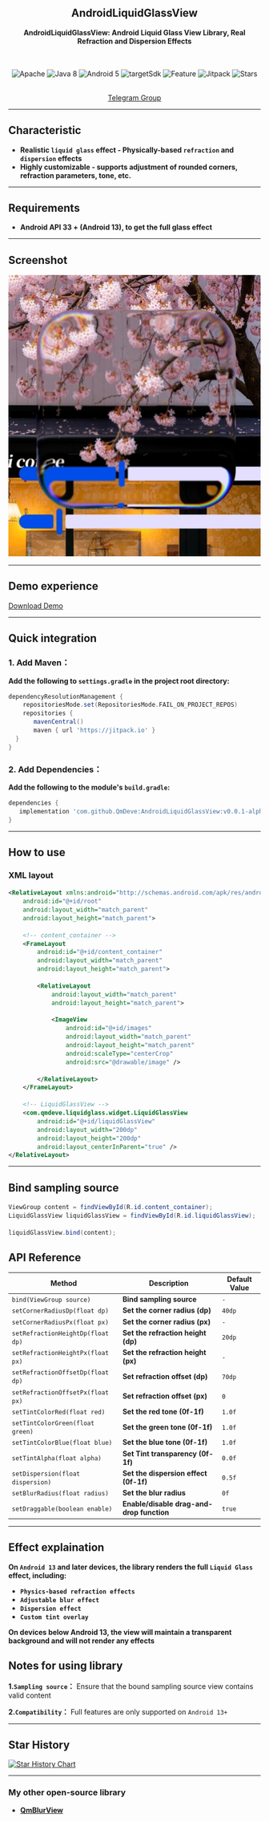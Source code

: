 <div align="center">

## AndroidLiquidGlassView
**AndroidLiquidGlassView: Android Liquid Glass View Library, Real Refraction and Dispersion Effects**

<br>
<br>

  <img src="https://img.shields.io/badge/License-Apache%202.0-blue.svg" alt="Apache"/>
  <img src="https://img.shields.io/badge/Java-8-orange" alt="Java 8"/>
  <img src="https://img.shields.io/badge/Android-13.0%2B-brightgreen.svg" alt="Android 5"/>
  <img src="https://img.shields.io/badge/targetSdk-36-green" alt="targetSdk"/>
  <img src="https://img.shields.io/badge/🚀-Feature-purple" alt="Feature"/>
  <img src="https://jitpack.io/v/QmDeve/AndroidLiquidGlassView.svg" alt="Jitpack"/>
  <img src="https://img.shields.io/github/stars/QmDeve/AndroidLiquidGlassView" alt="Stars"/>

<br>
<br>

[Telegram Group](https://t.me/QmDeves)

</div>

---

## Characteristic
 - **Realistic `liquid glass` effect - Physically-based `refraction` and `dispersion` effects**
 - **Highly customizable - supports adjustment of rounded corners, refraction parameters, tone, etc.**

---

## Requirements
 - **Android API 33 + (Android 13), to get the full glass effect**

---

## Screenshot

<img src="https://github.com/QmDeve/AndroidLiquidGlassView/blob/master/img/image.png?raw=true" alt="Stars"/>

---


## Demo experience
[Download Demo](https://github.com/QmDeve/AndroidLiquidGlassView/blob/master/app/release/app-release.apk)

---


## Quick integration
### 1. Add Maven：
**Add the following to `settings.gradle` in the project root directory:**
```gradle
dependencyResolutionManagement {
    repositoriesMode.set(RepositoriesMode.FAIL_ON_PROJECT_REPOS)
    repositories {
       mavenCentral()
       maven { url 'https://jitpack.io' }
  }
}
```

### 2. Add Dependencies：
**Add the following to the module's `build.gradle`:**
```gradle
dependencies {
   implementation 'com.github.QmDeve:AndroidLiquidGlassView:v0.0.1-alpha01'
}
```

---

## How to use
### XML layout
```xml
<RelativeLayout xmlns:android="http://schemas.android.com/apk/res/android"
    android:id="@+id/root"
    android:layout_width="match_parent"
    android:layout_height="match_parent">

    <!-- content_container -->
    <FrameLayout
        android:id="@+id/content_container"
        android:layout_width="match_parent"
        android:layout_height="match_parent">

        <RelativeLayout
            android:layout_width="match_parent"
            android:layout_height="match_parent">

            <ImageView
                android:id="@+id/images"
                android:layout_width="match_parent"
                android:layout_height="match_parent"
                android:scaleType="centerCrop"
                android:src="@drawable/image" />

        </RelativeLayout>
    </FrameLayout>

    <!-- LiquidGlassView -->
    <com.qmdeve.liquidglass.widget.LiquidGlassView
        android:id="@+id/liquidGlassView"
        android:layout_width="200dp"
        android:layout_height="200dp"
        android:layout_centerInParent="true" />
</RelativeLayout>
```

---

## Bind sampling source
```java
ViewGroup content = findViewById(R.id.content_container);
LiquidGlassView liquidGlassView = findViewById(R.id.liquidGlassView);

liquidGlassView.bind(content);
```

## API Reference
| Method                            | Description                               | Default Value |
|-----------------------------------|-------------------------------------------|---------------|
| `bind(ViewGroup source)`          | **Bind sampling source**                  | `-`           |
| `setCornerRadiusDp(float dp)`     | **Set the corner radius (dp)**            | `40dp`        |
| `setCornerRadiusPx(float px)`     | **Set the corner radius (px)**            | `-`           |
| `setRefractionHeightDp(float dp)` | **Set the refraction height (dp)**        | `20dp`        |
| `setRefractionHeightPx(float px)` | **Set the refraction height (px)**        | `-`           |
| `setRefractionOffsetDp(float dp)` | **Set refraction offset (dp)**            | `70dp`        |
| `setRefractionOffsetPx(float px)` | **Set refraction offset (px)**            | `0`           |
| `setTintColorRed(float red)`      | **Set the red tone (0f-1f)**              | `1.0f`        |
| `setTintColorGreen(float green)`  | **Set the green tone (0f-1f)**            | `1.0f`        |
| `setTintColorBlue(float blue)`    | **Set the blue tone (0f-1f)**             | `1.0f`        |
| `setTintAlpha(float alpha)`       | **Set Tint transparency (0f-1f)**         | `0.0f`        |
| `setDispersion(float dispersion)` | **Set the dispersion effect (0f-1f)**     | `0.5f`        |
| `setBlurRadius(float radius)`     | **Set the blur radius**                   | `0f`          |
| `setDraggable(boolean enable)`    | **Enable/disable drag-and-drop function** | `true`        |

---

## Effect explaination
**On `Android 13` and later devices, the library renders the full `Liquid Glass` effect, including:**
 - **`Physics-based refraction effects`**
 - **`Adjustable blur effect`**
 - **`Dispersion effect`**
 - **`Custom tint overlay`**

**On devices below Android 13, the view will maintain a transparent background and will not render any effects**

## Notes for using library
**1.`Sampling source`：** Ensure that the bound sampling source view contains valid content

**2.`Compatibility`：** Full features are only supported on `Android 13+`

---

## Star History

[![Star History Chart](https://api.star-history.com/svg?repos=QmDeve/AndroidLiquidGlassView&type=date&legend=bottom-right)](https://www.star-history.com/#QmDeve/AndroidLiquidGlassView&type=date&legend=bottom-right)

---

### My other open-source library
 - **[QmBlurView](https://github.com/QmDeve/QmBlurView)**
